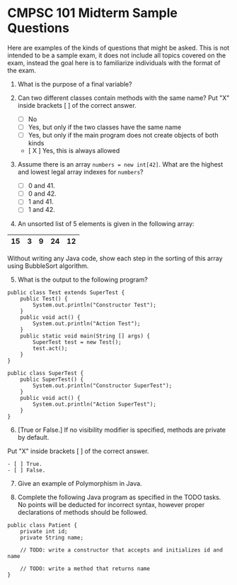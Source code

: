 # CMPSC 101 Midterm Sample Questions

Here are examples of the kinds of questions that might be asked. This is not intended to be a sample exam, it does not include all topics covered on the exam, instead the goal here is to familiarize individuals with the format of the exam. 

1. What is the purpose of a final variable? 


2. Can two different classes contain methods with the same name? Put "X" inside brackets [ ]  of the correct answer.

    - [ ] No
    - [ ] Yes, but only if the two classes have the same name
    - [ ] Yes, but only if the main program does not create objects of both kinds
    - [ X ] Yes, this is always allowed

3. Assume there is an array `numbers = new int[42]`. What are the highest and lowest legal array indexes for `numbers`? 

    - [ ] 0 and 41.
    - [ ] 0 and 42.
    - [ ] 1 and 41.
    - [ ] 1 and 42.

4. An unsorted list of 5 elements is given in the following array:

|  15  | 3  | 9  | 24  | 12  |
|---|---|---|---|---|

Without writing any Java code, show each step in the sorting of this array using BubbleSort algorithm. 

5. What is the output to the following program?

``` 
public class Test extends SuperTest {
	public Test() {
		System.out.println("Constructor Test");
	}
	public void act() {
		System.out.println("Action Test");
	}
	public static void main(String [] args) {
		SuperTest test = new Test();
		test.act();
	}
}

public class SuperTest {
	public SuperTest() {
		System.out.println("Constructor SuperTest");
	}
	public void act() {
		System.out.println("Action SuperTest");
	}
}
```

6. [True or False.] If no visibility modifier is specified, methods are private by default. 

Put "X" inside brackets [ ]  of the correct answer.

    - [ ] True.
    - [ ] False.
    
7. Give an example of Polymorphism in Java. 

8. Complete the following Java program as specified in the TODO tasks. No points will be deducted for incorrect syntax, however proper declarations of methods should be followed.

```
public class Patient {
	private int id;
	private String name;
	
	// TODO: write a constructor that accepts and initializes id and name
	
	// TODO: write a method that returns name
}
